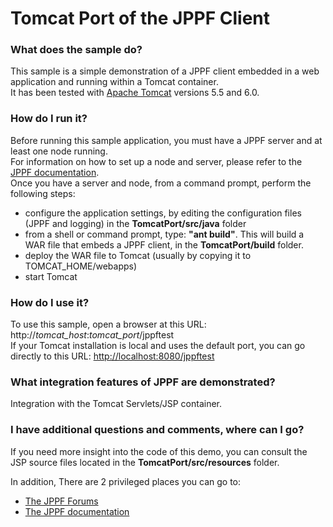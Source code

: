 # Tomcat Port of the JPPF Client

<h3>What does the sample do?</h3>
This sample is a simple demonstration of a JPPF client embedded in a web application and running within a Tomcat container.<br>
It has been tested with <a href="http://tomcat.apache.org">Apache Tomcat</a> versions 5.5 and 6.0.

<h3>How do I run it?</h3>
Before running this sample application, you must have a JPPF server and at least one node running.<br>
For information on how to set up a node and server, please refer to the <a href="https://www.jppf.org/doc/6.2/index.php?title=Introduction">JPPF documentation</a>.<br>
Once you have a server and node, from a command prompt, perform the following steps:
<ul class="samplesList">
  <li>configure the application settings, by editing the configuration files (JPPF and logging) in the <b>TomcatPort/src/java</b> folder</li>
  <li>from a shell or command prompt, type: <b>&quot;ant build&quot;</b>. This will build a WAR file that embeds a JPPF client, in the <b>TomcatPort/build</b> folder.</li>
  <li>deploy the WAR file to Tomcat (usually by copying it to TOMCAT_HOME/webapps)</li>
  <li>start Tomcat</li>
</ul>

<h3>How do I use it?</h3>
To use this sample, open a browser at this URL: http://<i>tomcat_host</i>:<i>tomcat_port</i>/jppftest<br>
If your Tomcat installation is local and uses the default port, you can go directly to this URL: <a href="http://localhost:8080/jppftest" target="_blank">http://localhost:8080/jppftest</a>

<h3>What integration features of JPPF are demonstrated?</h3>
Integration with the Tomcat Servlets/JSP container.

<h3>I have additional questions and comments, where can I go?</h3>
<p>If you need more insight into the code of this demo, you can consult the JSP source files located in the <b>TomcatPort/src/resources</b> folder.
<p>In addition, There are 2 privileged places you can go to:
<ul class="samplesList">
  <li><a href="https://www.jppf.org/forums">The JPPF Forums</a></li>
  <li><a href="https://www.jppf.org/doc/6.2">The JPPF documentation</a></li>
</ul>

